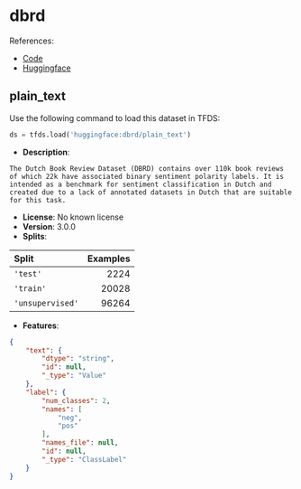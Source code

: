# dbrd

References:

*   [Code](https://github.com/huggingface/datasets/blob/master/datasets/dbrd)
*   [Huggingface](https://huggingface.co/datasets/dbrd)


## plain_text


Use the following command to load this dataset in TFDS:

```python
ds = tfds.load('huggingface:dbrd/plain_text')
```

*   **Description**:

```
The Dutch Book Review Dataset (DBRD) contains over 110k book reviews of which 22k have associated binary sentiment polarity labels. It is intended as a benchmark for sentiment classification in Dutch and created due to a lack of annotated datasets in Dutch that are suitable for this task.
```

*   **License**: No known license
*   **Version**: 3.0.0
*   **Splits**:

Split  | Examples
:----- | -------:
`'test'` | 2224
`'train'` | 20028
`'unsupervised'` | 96264

*   **Features**:

```json
{
    "text": {
        "dtype": "string",
        "id": null,
        "_type": "Value"
    },
    "label": {
        "num_classes": 2,
        "names": [
            "neg",
            "pos"
        ],
        "names_file": null,
        "id": null,
        "_type": "ClassLabel"
    }
}
```


